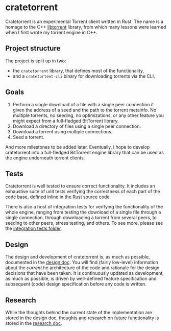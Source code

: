 # cratetorrent

Cratetorrent is an experimental Torrent client written in Rust. The name is a
homage to the C++ [libtorrent](https://github.com/arvidn/libtorrent) library,
from which many lessons were learned when I first wrote my torrent engine in
C++.


## Project structure

The project is split up in two:
- the `cratetorrent` library, that defines most of the functionality,
- and a `cratetortent-cli` binary for downloading torrents via the CLI.


## Goals

1. Perform a single download of a file with a single peer connection if given
   the address of a seed and the path to the torrent metainfo. No multiple
   torrents, no seeding, no optimizations, or any other feature you might expect
   from a full-fledged BitTorrent library.
2. Download a directory of files using a single peer connection.
3. Download a torrent using multiple connections.
4. Seed a torrent.

And more milestones to be added later. Eventually, I hope to develop
cratetorrent into a full-fledged BitTorrent engine library that can be used as
the engine underneath torrent clients.


## Tests

Cratetorrent is well tested to ensure correct functionality. It includes an
exhaustive suite of unit tests verifying the correctness of each part of the
code base, defined inline in the Rust source code.

There is also a host of integration tests for verifying the functionality of the
whole engine, ranging from testing the download of a single file through a single
connection, through downloading a torrent from several peers, to seeding to
other peers, stress testing, and others. To see more, please see the
[integration tests folder](tests).


## Design

The design and development of cratetorrent is, as much as possible, documented
in the [design doc](DESIGN.md). You will find (fairly low-level) information
about the _current_ he architecture of the code and rationale for the design
decisions that have been taken. It is continuously updated as development, as
much as possible, is driven by well-defined feature specification and subsequent
(code) design specification before any code is written.


## Research

While the thoughts behind the current state of the implementation are stored
in the design doc, thoughts and research on future functionality is stored in
the [research doc](RESEARCH.md).
